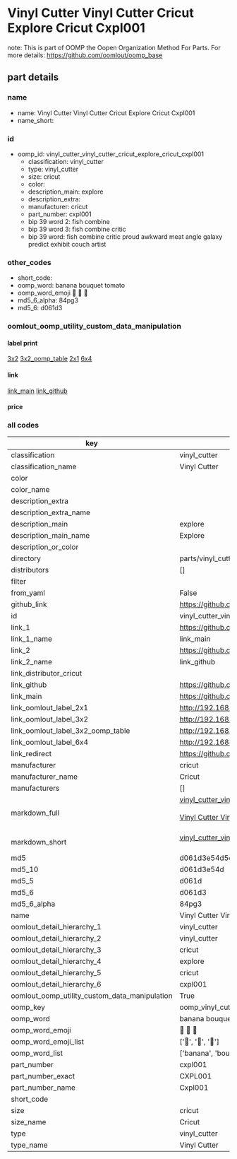 # Vinyl Cutter Vinyl Cutter Cricut Explore Cricut Cxpl001  

note: This is part of OOMP the Oopen Organization Method For Parts. For more details: https://github.com/oomlout/oomp_base

##  part details
  







### name
* name: Vinyl Cutter Vinyl Cutter Cricut Explore Cricut Cxpl001
* name_short: 
### id
* oomp_id: vinyl_cutter_vinyl_cutter_cricut_explore_cricut_cxpl001
  * classification: vinyl_cutter
  * type: vinyl_cutter
  * size: cricut
  * color: 
  * description_main: explore
  * description_extra: 
  * manufacturer: cricut
  * part_number: cxpl001
  * bip 39 word 2: fish combine
  * bip 39 word 3: fish combine critic
  * bip 39 word: fish combine critic proud awkward meat angle galaxy predict exhibit couch artist

### other_codes
* short_code: 
* oomp_word: banana bouquet tomato
* oomp_word_emoji :banana: :bouquet: :tomato:
* md5_6_alpha: 84pg3
* md5_6: d061d3






### oomlout_oomp_utility_custom_data_manipulation
#### label print
[3x2](http://192.168.1.245:1112/?label=oomp%2084pg3)
[3x2_oomp_table](http://192.168.1.108:1112/?label=oomp%2084pg3)
[2x1](http://192.168.1.242:1112/?label=oomp%2084pg3)
[6x4](http://192.168.1.55:1112/?label=oomp%2084pg3)    

#### link

[link_main](https://github.com/oomlout/oomlout_oomp_version_1_messy/tree/main/parts/vinyl_cutter_vinyl_cutter_cricut_explore_cricut_cxpl001) [link_github](https://github.com/oomlout/oomlout_oomp_version_1_messy/tree/main/parts/vinyl_cutter_vinyl_cutter_cricut_explore_cricut_cxpl001)                             

#### price







### all codes 
| key | value |  
| --- | --- |  
| classification | vinyl_cutter |  
| classification_name | Vinyl Cutter |  
| color |  |  
| color_name |  |  
| description_extra |  |  
| description_extra_name |  |  
| description_main | explore |  
| description_main_name | Explore |  
| description_or_color |   |  
| directory | parts/vinyl_cutter_vinyl_cutter_cricut_explore_cricut_cxpl001 |  
| distributors | [] |  
| filter |  |  
| from_yaml | False |  
| github_link | https://github.com/oomlout/oomlout_oomp_part_src/tree/main/parts/vinyl_cutter_vinyl_cutter_cricut_explore_cricut_cxpl001 |  
| id | vinyl_cutter_vinyl_cutter_cricut_explore_cricut_cxpl001 |  
| link_1 | https://github.com/oomlout/oomlout_oomp_version_1_messy/tree/main/parts/vinyl_cutter_vinyl_cutter_cricut_explore_cricut_cxpl001 |  
| link_1_name | link_main |  
| link_2 | https://github.com/oomlout/oomlout_oomp_version_1_messy/tree/main/parts/vinyl_cutter_vinyl_cutter_cricut_explore_cricut_cxpl001 |  
| link_2_name | link_github |  
| link_distributor_cricut |  |  
| link_github | https://github.com/oomlout/oomlout_oomp_version_1_messy/tree/main/parts/vinyl_cutter_vinyl_cutter_cricut_explore_cricut_cxpl001 |  
| link_main | https://github.com/oomlout/oomlout_oomp_version_1_messy/tree/main/parts/vinyl_cutter_vinyl_cutter_cricut_explore_cricut_cxpl001 |  
| link_oomlout_label_2x1 | http://192.168.1.242:1112/?label=oomp%2084pg3 |  
| link_oomlout_label_3x2 | http://192.168.1.245:1112/?label=oomp%2084pg3 |  
| link_oomlout_label_3x2_oomp_table | http://192.168.1.108:1112/?label=oomp%2084pg3 |  
| link_oomlout_label_6x4 | http://192.168.1.55:1112/?label=oomp%2084pg3 |  
| link_redirect | https://github.com/oomlout/oomlout_oomp_version_1_messy/tree/main/parts/vinyl_cutter_vinyl_cutter_cricut_explore_cricut_cxpl001 |  
| manufacturer | cricut |  
| manufacturer_name | Cricut |  
| manufacturers | [] |  
| markdown_full | [vinyl_cutter_vinyl_cutter_cricut_explore_cricut_cxpl001](none)<br>[](none)<br>[Vinyl Cutter Vinyl Cutter Cricut Explore Cricut Cxpl001](none)<br><br> |  
| markdown_short | [vinyl_cutter_vinyl_cutter_cricut_explore_cricut_cxpl001](none)<br><br> |  
| md5 | d061d3e54d5ee11a28086acc678b7abd |  
| md5_10 | d061d3e54d |  
| md5_5 | d061d |  
| md5_6 | d061d3 |  
| md5_6_alpha | 84pg3 |  
| name | Vinyl Cutter Vinyl Cutter Cricut Explore Cricut Cxpl001 |  
| oomlout_detail_hierarchy_1 | vinyl_cutter |  
| oomlout_detail_hierarchy_2 | vinyl_cutter |  
| oomlout_detail_hierarchy_3 | cricut |  
| oomlout_detail_hierarchy_4 | explore |  
| oomlout_detail_hierarchy_5 | cricut |  
| oomlout_detail_hierarchy_6 | cxpl001 |  
| oomlout_oomp_utility_custom_data_manipulation | True |  
| oomp_key | oomp_vinyl_cutter_vinyl_cutter_cricut_explore_cricut_cxpl001 |  
| oomp_word | banana bouquet tomato |  
| oomp_word_emoji | :banana: :bouquet: :tomato: |  
| oomp_word_emoji_list | [':banana:', ':bouquet:', ':tomato:'] |  
| oomp_word_list | ['banana', 'bouquet', 'tomato'] |  
| part_number | cxpl001 |  
| part_number_exact | CXPL001 |  
| part_number_name | Cxpl001 |  
| short_code |  |  
| size | cricut |  
| size_name | Cricut |  
| type | vinyl_cutter |  
| type_name | Vinyl Cutter |  
